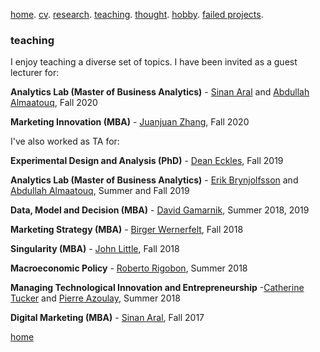 [home](./). [cv](./cv.html). [research](./research.md). [teaching](./teaching.md). [thought](./thought.md). [hobby](./hobby.md). [failed projects](./failed.md).

### teaching 

I enjoy teaching a diverse set of topics. I have been invited as a guest lecturer for:

**Analytics Lab (Master of Business Analytics)** - [Sinan Aral](https://mitsloan.mit.edu/faculty/directory/sinan-kayhan-aral) and [Abdullah Almaatouq](https://mitsloan.mit.edu/faculty/directory/abdullah-almaatouq), Fall 2020

**Marketing Innovation (MBA)** - [Juanjuan Zhang](https://mitsloan.mit.edu/faculty/directory/juanjuan-zhang), Fall 2020

I've also worked as TA for:

**Experimental Design and Analysis (PhD)** - [Dean Eckles](https://mitsloan.mit.edu/faculty/directory/dean-eckles), Fall 2019

**Analytics Lab (Master of Business Analytics)** - [Erik Brynjolfsson](http://digital.mit.edu/erik/) and [Abdullah Almaatouq](https://mitsloan.mit.edu/faculty/directory/abdullah-almaatouq), Summer and Fall 2019

**Data, Model and Decision (MBA)** - [David Gamarnik](http://www.mit.edu/~gamarnik/home.html), Summer 2018, 2019

**Marketing Strategy (MBA)** - [Birger Wernerfelt](https://mitsloan.mit.edu/faculty/directory/birger-wernerfelt), Fall 2018

**Singularity (MBA)** - [John Little](https://mitsloan.mit.edu/faculty/directory/john-d-c-little), Fall 2018

**Macroeconomic Policy** - [Roberto Rigobon](https://mitsloan.mit.edu/faculty/directory/roberto-rigobon), Summer 2018

**Managing Technological Innovation and Entrepreneurship** -[Catherine Tucker](https://mitsloan.mit.edu/faculty/directory/catherine-tucker) and [Pierre Azoulay](https://mitsloan.mit.edu/faculty/directory/pierre-azoulay), Summer 2018

**Digital Marketing (MBA)** - [Sinan Aral](https://mitsloan.mit.edu/faculty/directory/sinan-kayhan-aral), Fall 2017


[home](./)
